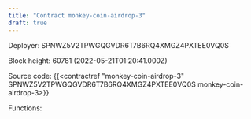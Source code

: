 ```yaml
---
title: "Contract monkey-coin-airdrop-3"
draft: true
---
```

Deployer: SPNWZ5V2TPWGQGVDR6T7B6RQ4XMGZ4PXTEE0VQ0S


 



Block height: 60781 (2022-05-21T01:20:41.000Z)

Source code: {{<contractref "monkey-coin-airdrop-3" SPNWZ5V2TPWGQGVDR6T7B6RQ4XMGZ4PXTEE0VQ0S monkey-coin-airdrop-3>}}

Functions:


